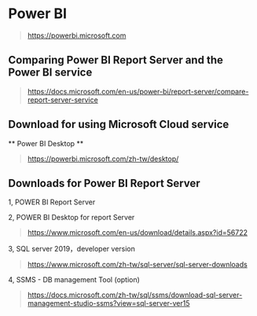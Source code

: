 # Power BI
> https://powerbi.microsoft.com

## Comparing Power BI Report Server and the Power BI service
> https://docs.microsoft.com/en-us/power-bi/report-server/compare-report-server-service

## Download for using Microsoft Cloud service
** Power BI Desktop **
> https://powerbi.microsoft.com/zh-tw/desktop/

## Downloads for Power BI Report Server
1, POWER BI Report Server

2, POWER BI Desktop for report Server
> https://www.microsoft.com/en-us/download/details.aspx?id=56722

3, SQL server 2019，developer version
> https://www.microsoft.com/zh-tw/sql-server/sql-server-downloads

4, SSMS - DB management Tool (option)
> https://docs.microsoft.com/zh-tw/sql/ssms/download-sql-server-management-studio-ssms?view=sql-server-ver15
